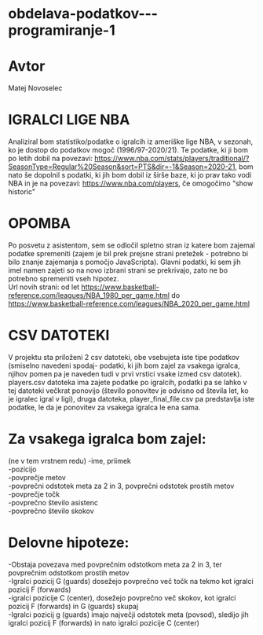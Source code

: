 # obdelava-podatkov---programiranje-1
# Avtor 
Matej Novoselec

# IGRALCI LIGE NBA
Analiziral bom statistiko/podatke o igralcih iz ameriške lige NBA, v sezonah, ko je dostop do podatkov mogoč (1996/97-2020/21). Te podatke, ki ji bom po letih dobil na povezavi: https://www.nba.com/stats/players/traditional/?SeasonType=Regular%20Season&sort=PTS&dir=-1&Season=2020-21, bom nato še dopolnil s podatki, ki jih bom dobil iz širše baze, ki jo prav tako vodi NBA in je na povezavi: https://www.nba.com/players, če omogočimo "show historic"

# OPOMBA
Po posvetu z asistentom, sem se odločil spletno stran iz katere bom zajemal podatke spremeniti (zajem je bil prek prejsne strani pretežek - potrebno bi bilo znanje zajemanja s pomočjo JavaScripta). Glavni podatki, ki sem jih imel namen zajeti so na novo izbrani strani se prekrivajo, zato ne bo potrebno spremeniti vseh hipotez. <br>
Url novih strani: od let https://www.basketball-reference.com/leagues/NBA_1980_per_game.html do https://www.basketball-reference.com/leagues/NBA_2020_per_game.html<br>

# CSV DATOTEKI
V projektu sta priloženi 2 csv datoteki, obe vsebujeta iste tipe podatkov (smiselno navedeni spodaj- podatki, ki jih bom zajel za vsakega igralca, njihov pomen pa je naveden tudi v prvi vrstici vsake izmed csv datotek).<br>
players.csv datoteka ima zajete podatke po igralcih, podatki pa se lahko v tej datoteki večkrat ponovijo (število ponovitev je odvisno od števila let, ko je igralec igral v ligi), druga datoteka, player_final_file.csv pa predstavlja iste podatke, le da je ponovitev za vsakega igralca le ena sama.

# Za vsakega igralca bom zajel:
(ne v tem vrstnem redu)
-ime, priimek<br>
-pozicijo <br>
-povprečje metov<br>
-povprečni odstotek meta za 2 in 3, povprečni odstotek prostih metov<br>
-povprečje točk<br>
-povprečno število asistenc<br>
-povprečno število skokov

# Delovne hipoteze:
-Obstaja povezava med povprečnim odstotkom meta za 2 in 3, ter povprečnim odstotkom prostih metov<br>
-Igralci pozicij G (guards) dosežejo povprečno več točk na tekmo kot igralci pozicij F (forwards)<br>
-igralci pozicije C (center), dosežejo povprečno več skokov, kot igralci pozicij F (forwards) in G (guards) skupaj<br>
-Igralci pozicij g (guards) imajo največji odstotek meta (povsod), sledijo jih igralci pozicij F (forwards) in nato igralci pozicije C (center)
